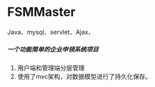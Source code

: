 # FSMMaster

Java、mysql、servlet、Ajax、

##### 一个功能简单的企业申领系统项目

1. 用户端和管理端分层管理
2. 使用了mvc架构，对数据模型进行了持久化保存。